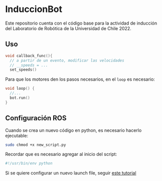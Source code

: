 # InduccionBot

Este repositorio cuenta con el código base para la actividad de inducción del Laboratorio de Robótica de la Universidad de Chile 2022.

## Uso

```cpp
void callback_func(){
  // a partir de un evento, modificar las velocidades
  // __speeds = ...
  set_speeds()
```

Para que los motores den los pasos necesarios, en el `loop` es necesario:

```cpp
void loop() {
  //...
  bot.run()
}
```

## Configuración ROS

Cuando se crea un nuevo código en python, es necesario hacerlo ejecutable:

```bash
sudo chmod +x new_script.py
```

Recordar que es necesario agregar al inicio del script:

```python
#!/usr/bin/env python
```

Si se quiere configurar un nuevo launch file, seguir [este tutorial](https://automaticaddison.com/how-to-create-and-execute-ros-launch-files/)
